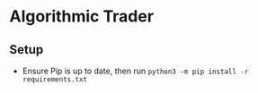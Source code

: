 # Algorithmic Trader

## Setup

- Ensure Pip is up to date, then run
`python3 -m pip install -r requirements.txt`
